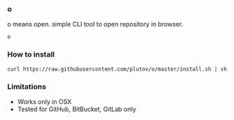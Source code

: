 ### o

o means open. simple CLI tool to open repository in browser.

```
o
```

### How to install

```
curl https://raw.githubusercontent.com/plutov/o/master/install.sh | sh
```

### Limitations

 - Works only in OSX
 - Tested for GitHub, BitBucket, GitLab only
